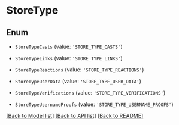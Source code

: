 # StoreType


## Enum

* `StoreTypeCasts` (value: `'STORE_TYPE_CASTS'`)

* `StoreTypeLinks` (value: `'STORE_TYPE_LINKS'`)

* `StoreTypeReactions` (value: `'STORE_TYPE_REACTIONS'`)

* `StoreTypeUserData` (value: `'STORE_TYPE_USER_DATA'`)

* `StoreTypeVerifications` (value: `'STORE_TYPE_VERIFICATIONS'`)

* `StoreTypeUsernameProofs` (value: `'STORE_TYPE_USERNAME_PROOFS'`)

[[Back to Model list]](../README.md#documentation-for-models) [[Back to API list]](../README.md#documentation-for-api-endpoints) [[Back to README]](../README.md)
